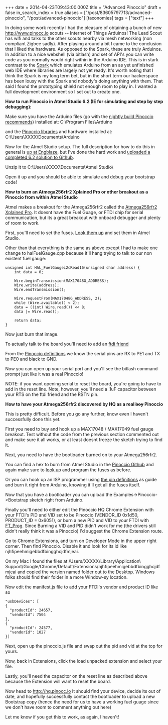 +++
date = 2014-04-23T09:43:00.000Z
title = "Advanced Pinoccio"
draft = false
in_search_index = true
aliases = ["/post/83605797713/advanced-pinoccio", "/post/advanced-pinoccio"]
[taxonomies]
tags = ["text"]
+++

In doing some work recently I had the pleasure of obtaining a bunch of new <http://www.pinocc.io> scouts -- Internet of Things Arduinos! The Lead Scout has wifi and talks to the other scouts nearby via mesh networking (non compliant Zigbee sadly). After playing around a bit I came to the conclusion that I liked the hardware. As opposed to the Spark, these are truly Arduinos. In addition to a nice webshell (via bitlash) and set of API's you can write code as you normally would right within in the Arduino IDE. This is in stark contrast to the [Spark](spark.io) which emulates Arduino from an as yet unfinished web IDE where libraries are largely not yet ready. It's worth noting that I think the Spark is my long term bet, but in the short term our hackerspace has been lousy with the Spark and nobody's doing anything with them. That said I found the prototyping shield not enough room to play in. I wanted a full development environment so I set out to create one.


**How to run Pinoccio in Atmel Studio 6.2 (IE for simulating and step by step debugging):**

<!-- more -->

Make sure you have the Arduino files (go with the [nightly build Pinoccio recommends](https://pinocc.io/solo)) installed at: C:\Program Files\Arduino

and the [Pinoccio libraries](https://github.com/Pinoccio/firmware-pinoccio) and hardware installed at:
C:\Users\XXXX\Documents\Arduino

Now for the Atmel Studio setup. The full description for how to do this in general is [up at Engblaze](http://www.engblaze.com/tutorial-using-atmel-studio-6-with-arduino-projects/), but I've done the hard work and [uploaded a completed 6.2 solution to Github](https://github.com/jacobrosenthal/pinoccio-atmel-studio).

Unzip it to C:\Users\XXXX\Documents\Atmel Studio\

Open it up and you should be able to simulate and debug your bootstrap code!


**How to burn an Atmega256rfr2 Xplained Pro or other breakout as a Pinoccio from within Atmel Studio**

Atmel makes a breakout for the Atmega256rfr2 called the [Atmega256rfr2 Xplained Pro](http://www.atmel.com/tools/atmega256rfr2-xpro.aspx).  It doesnt have the Fuel Guage, or FTDI chip for serial communication, but its a great breakout with onboard debugger and plenty of room to work.

First, you'll need to set the fuses. [Look them up](https://github.com/Pinoccio/core-pinoccio/blob/master/avr/boards.txt) and set them in Atmel Studio.

Other than that everything is the same as above except I had to make one change to halFuelGauge.cpp because it'll hang trying to talk to our non existent fuel gauge:
```
unsigned int HAL_FuelGaugei2cRead16(unsigned char address) {
	int data = 0;

	Wire.beginTransmission(MAX17048G_ADDRESS);
	Wire.write(address);
	Wire.endTransmission();

	Wire.requestFrom(MAX17048G_ADDRESS, 2);
	while (Wire.available() < 2);
	data = ((int) Wire.read()) << 8;
	data |= Wire.read();

	return data;
}
```
Now just burn that image.

To actually talk to the board you'll need to add an [ftdi friend](https://www.adafruit.com/products/284)

From the [Pinoccio definitions](https://github.com/Pinoccio/core-pinoccio/blob/master/avr/variants/pinoccio/pins_arduino.h) we know the serial pins are RX to PE1 and TX to PE0 and black to GND.

Now you can open up your serial port and you'll see the bitlash command prompt just like it was a real Pinoccio!

NOTE: if you want opening serial to reset the board, you're going to have to add in the reset line. Note, however, you'll need a .1uF capacitor between your RTS on the ftdi friend and the RSTN pin.


**How to have your Atmega256rfr2 discovered by HQ as a real   ~~boy~~ Pinoccio**

This is pretty difficult. Before you go any further, know even I haven't successfully done this yet.

First you need to buy and hook up a MAX17048 / MAX17049 fuel gauge breakout. Test without the code from the previous section commented out and make sure it all works, or at least doesnt freeze the sketch trying to find it.

Next, you need to have the bootloader burned on to your Atmega256rfr2.

You can find a hex to burn from Atmel Studio in the [Pinoccio Github](https://github.com/Pinoccio/core-pinoccio/tree/master/avr/bootloaders/STK500RFR2) and again make sure to [look up](https://github.com/Pinoccio/core-pinoccio/blob/master/avr/boards.txt) and program the fuses as before.

Or you can hook up an ISP programmer using [the pin definitions](https://github.com/Pinoccio/core-pinoccio/blob/master/avr/variants/pinoccio/pins_arduino.h) as guide and burn it right from Arduino, knowing it'll get all the fuses itself.

Now that you have a bootloader you can upload the Examples->Pinoccio->Bootstrap sketch right from Arduino.

Finally you'll need to either edit the Pinoccio HQ Chrome Extension with your FTDI's PID and VID set to be Pinoccio (VENDOR_ID 0x1d50, PRODUCT_ID = 0x6051), or burn a new PID and VID to your FTDI with [FT_Prog](http://www.ftdichip.com/Support/Utilities.htm). Since Burning a VID and PID didn't work for me (the drivers still didn't really think it was a Pinoccio) I'd suggest the Chrome Extension route.

Go to Chrome Extensions, and turn on Developer Mode in the upper right corner. Then find Pinoccio. Disable it and look for its id like njhfipeehmigebbdfbingghcjdfmjeai.

On my Mac I found the files at  /Users/XXXXX/Library/Application\ Support/Google/Chrome/Default/Extensions/njhfipeehmigebbdfbingghcjdfmjeai and copied the version named folder out to the Desktop.  Windows folks should find their folder in a more Window-sy location.

Now edit the manifest.js file to add your FTDI's vendor and product ID like so
```
"usbDevices": [
{
  "productId": 24657,
  "vendorId": 7504
},
{
  "productId": 24577,
  "vendorId": 1027
}]
```
Next, open up the pinoccio.js file and swap out the pid and vid at the top for yours.

Now, back in Extensions, click the load unpacked extension and select your file.

Lastly, you'll need the capacitor on the reset line as described above because the Extension will want to reset the board.

Now head to <http://hq.pinocc.io> It should find your device, decide its out of date, and hopefully successfully contact the bootloader to upload a new Bootstrap copy (hence the need for us to have a working fuel guage since we don't have room to comment anything out here)

Let me know if you get this to work, as again, I haven't!
